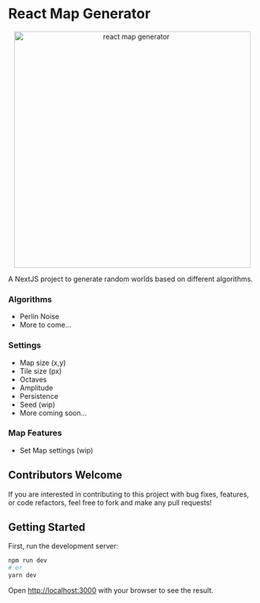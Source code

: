 # React Map Generator

<p align="center">
  <img src="https://user-images.githubusercontent.com/2624432/163268584-c74cdd21-aed7-44ab-8d5d-150423a6ca22.png" width="480" alt="react map generator" />
</p>

A NextJS project to generate random worlds based on different algorithms.

### Algorithms

- Perlin Noise
- More to come...

### Settings

- Map size (x,y)
- Tile size (px)
- Octaves
- Amplitude
- Persistence
- Seed (wip)
- More coming soon...

### Map Features

- Set Map settings (wip)

## Contributors Welcome

If you are interested in contributing to this project with bug fixes, features, or code refactors, feel free to fork and make any pull requests!

## Getting Started

First, run the development server:

```bash
npm run dev
# or
yarn dev
```

Open [http://localhost:3000](http://localhost:3000) with your browser to see the result.
